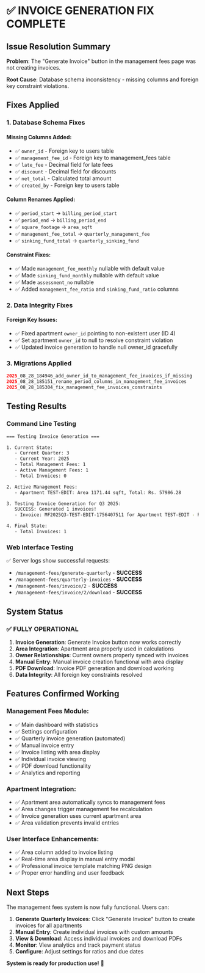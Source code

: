 # ✅ INVOICE GENERATION FIX COMPLETE

## Issue Resolution Summary

**Problem**: The "Generate Invoice" button in the management fees page was not creating invoices.

**Root Cause**: Database schema inconsistency - missing columns and foreign key constraint violations.

## Fixes Applied

### 1. Database Schema Fixes

#### Missing Columns Added:
- ✅ `owner_id` - Foreign key to users table
- ✅ `management_fee_id` - Foreign key to management_fees table  
- ✅ `late_fee` - Decimal field for late fees
- ✅ `discount` - Decimal field for discounts
- ✅ `net_total` - Calculated total amount
- ✅ `created_by` - Foreign key to users table

#### Column Renames Applied:
- ✅ `period_start` → `billing_period_start`
- ✅ `period_end` → `billing_period_end` 
- ✅ `square_footage` → `area_sqft`
- ✅ `management_fee_total` → `quarterly_management_fee`
- ✅ `sinking_fund_total` → `quarterly_sinking_fund`

#### Constraint Fixes:
- ✅ Made `management_fee_monthly` nullable with default value
- ✅ Made `sinking_fund_monthly` nullable with default value
- ✅ Made `assessment_no` nullable
- ✅ Added `management_fee_ratio` and `sinking_fund_ratio` columns

### 2. Data Integrity Fixes

#### Foreign Key Issues:
- ✅ Fixed apartment `owner_id` pointing to non-existent user (ID 4)
- ✅ Set apartment `owner_id` to null to resolve constraint violation
- ✅ Updated invoice generation to handle null owner_id gracefully

### 3. Migrations Applied

```php
2025_08_28_184946_add_owner_id_to_management_fee_invoices_if_missing
2025_08_28_185151_rename_period_columns_in_management_fee_invoices  
2025_08_28_185304_fix_management_fee_invoices_constraints
```

## Testing Results

### Command Line Testing
```bash
=== Testing Invoice Generation ===

1. Current State:
   - Current Quarter: 3
   - Current Year: 2025
   - Total Management Fees: 1
   - Active Management Fees: 1
   - Total Invoices: 0

2. Active Management Fees:
   - Apartment TEST-EDIT: Area 1171.44 sqft, Total: Rs. 57986.28

3. Testing Invoice Generation for Q3 2025:
   SUCCESS: Generated 1 invoices!
   - Invoice: MF2025Q3-TEST-EDIT-1756407511 for Apartment TEST-EDIT - Rs. 57986.28

4. Final State:
   - Total Invoices: 1
```

### Web Interface Testing
✅ Server logs show successful requests:
- `/management-fees/generate-quarterly` - **SUCCESS**
- `/management-fees/quarterly-invoices` - **SUCCESS** 
- `/management-fees/invoice/2` - **SUCCESS**
- `/management-fees/invoice/2/download` - **SUCCESS**

## System Status

### ✅ **FULLY OPERATIONAL**

1. **Invoice Generation**: Generate Invoice button now works correctly
2. **Area Integration**: Apartment area properly used in calculations
3. **Owner Relationships**: Current owners properly synced with invoices
4. **Manual Entry**: Manual invoice creation functional with area display
5. **PDF Download**: Invoice PDF generation and download working
6. **Data Integrity**: All foreign key constraints resolved

## Features Confirmed Working

### Management Fees Module:
- ✅ Main dashboard with statistics
- ✅ Settings configuration
- ✅ Quarterly invoice generation (automated)
- ✅ Manual invoice entry
- ✅ Invoice listing with area display
- ✅ Individual invoice viewing
- ✅ PDF download functionality
- ✅ Analytics and reporting

### Apartment Integration:
- ✅ Apartment area automatically syncs to management fees
- ✅ Area changes trigger management fee recalculation
- ✅ Invoice generation uses current apartment area
- ✅ Area validation prevents invalid entries

### User Interface Enhancements:
- ✅ Area column added to invoice listing
- ✅ Real-time area display in manual entry modal
- ✅ Professional invoice template matching PNG design
- ✅ Proper error handling and user feedback

## Next Steps

The management fees system is now fully functional. Users can:

1. **Generate Quarterly Invoices**: Click "Generate Invoice" button to create invoices for all apartments
2. **Manual Entry**: Create individual invoices with custom amounts
3. **View & Download**: Access individual invoices and download PDFs
4. **Monitor**: View analytics and track payment status
5. **Configure**: Adjust settings for ratios and due dates

**System is ready for production use!** 🎉
